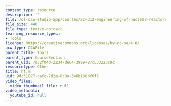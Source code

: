 ```yaml
---
content_type: resource
description: ''
file: /ol-ocw-studio-app/courses/22-312-engineering-of-nuclear-reactors-fall-2015/9dc51877cafc7d2a6c3a346b18cbf6f5_hf.m
file_size: 446
file_type: text/x-objcsrc
learning_resource_types:
- Tools
license: https://creativecommons.org/licenses/by-nc-sa/4.0/
ocw_type: OCWFile
parent_title: Tools
parent_type: CourseSection
parent_uid: 7d32f04d-2234-de64-3999-87c533226c9c
resourcetype: Other
title: hf.m
uid: 9dc51877-cafc-7d2a-6c3a-346b18cbf6f5
video_files:
  video_thumbnail_file: null
video_metadata:
  youtube_id: null
---
```

